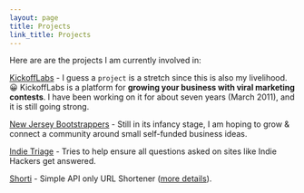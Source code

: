 ```yaml
---
layout: page
title: Projects
link_title: Projects
---
```


Here are are the projects I am currently involved in:

[KickoffLabs](https://kickofflabs.com) - I guess a `project` is a stretch since this is also my livelihood. 😀 KickoffLabs is a platform for **growing your business with viral marketing contests**. I have been working on it for about seven years (March 2011), and it is still going strong.

[New Jersey Bootstrappers](https://njbootstrappers.com) -  Still in its infancy stage, I am hoping to grow & connect a community around small self-funded business ideas.

[Indie Triage](https://indietriage.com) - Tries to help ensure all questions asked on sites like Indie Hackers get answered.

[Shorti](https://github.com/scottwater/shorti) - Simple API only URL Shortener ([more details](/shorti)).
